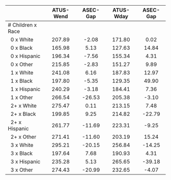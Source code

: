 
|                      |    ATUS-Wend |     ASEC-Gap |    ATUS-Wday |     ASEC-Gap |
| -------------------- | :----------: | :----------: | :----------: | :----------: |
| # Children x Race    |              |              |              |              |
| &nbsp;&nbsp;0 x White |       207.89 |        -2.08 |       171.80 |         0.02 |
| &nbsp;&nbsp;0 x Black |       165.98 |         5.13 |       127.63 |        14.84 |
| &nbsp;&nbsp;0 x Hispanic |       196.34 |        -7.56 |       155.34 |         4.31 |
| &nbsp;&nbsp;0 x Other |       215.85 |        -2.83 |       151.27 |         9.89 |
| &nbsp;&nbsp;1 x White |       241.08 |         6.16 |       187.83 |        12.97 |
| &nbsp;&nbsp;1 x Black |       197.80 |        -5.35 |       129.35 |        49.90 |
| &nbsp;&nbsp;1 x Hispanic |       240.29 |        -3.18 |       184.41 |         7.36 |
| &nbsp;&nbsp;1 x Other |       266.54 |       -26.53 |       205.38 |        -3.10 |
| &nbsp;&nbsp;2+ x White |       275.47 |         0.11 |       213.15 |         7.48 |
| &nbsp;&nbsp;2+ x Black |       199.85 |         9.25 |       214.82 |       -22.79 |
| &nbsp;&nbsp;2+ x Hispanic |       261.77 |       -11.69 |       223.31 |        -9.25 |
| &nbsp;&nbsp;2+ x Other |       271.41 |       -11.60 |       203.19 |        15.24 |
| &nbsp;&nbsp;3 x White |       295.21 |       -20.15 |       256.84 |       -14.25 |
| &nbsp;&nbsp;3 x Black |       197.64 |         7.68 |       190.93 |         4.31 |
| &nbsp;&nbsp;3 x Hispanic |       235.28 |         5.13 |       265.65 |       -39.18 |
| &nbsp;&nbsp;3 x Other |       274.43 |       -20.99 |       232.65 |        -4.07 |

